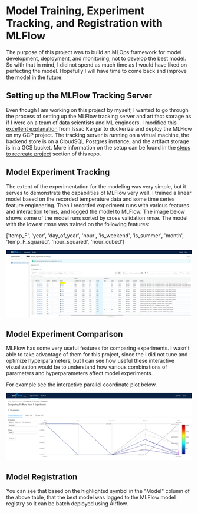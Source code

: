 # Model Training, Experiment Tracking, and Registration with MLFlow

The purpose of this project was to build an MLOps framework for model development, deployment, and monitoring, not to develop the best model. So with that in mind, I did not spend as much time as I would have liked on perfecting the model. Hopefully I will have time to come back and improve the model in the future. 

## Setting up the MLFlow Tracking Server

Even though I am working on this project by myself, I wanted to go through the process of setting up the MLFlow tracking server and artifact storage as if I were on a team of data scientists and ML engineers. I modified this [excellent explanation](https://kargarisaac.github.io/blog/mlops/jupyter/2022/06/15/MLFlow-on-GCP.html) from Issac Kargar to dockerize and deploy the MLFlow on my GCP project. The tracking server is running on a virtual machine, the backend store is on a CloudSQL Postgres instance, and the artifact storage is in a GCS bucket. More information on the setup can be found in the [steps to recreate project](../steps_to_recreate_project) section of this repo.


## Model Experiment Tracking
The extent of the experimentation for the modeling was very simple, but it serves to demonstrate the capabilities of MLFlow very well. I trained a linear model based on the recorded temperature data and some time series feature engineering. Then I recorded experiment runs with various features and interaction terms, and logged the model to MLFlow. The image below shows some of the model runs sorted by cross validation rmse. The model with the lowest rmse was trained on the following features: 

['temp_F', 'year', 'day_of_year', 'hour', 'is_weekend', 'is_summer', 'month', 'temp_F_squared', 'hour_squared', 'hour_cubed']

![](../img/mlflow1.PNG)

## Model Experiment Comparison

MLFlow has some very useful features for comparing experiments. I wasn't able to take advantage of them for this project, since the I did not tune and optimize hyperparameters, but I can see how useful these interactive visualization would be to understand how various combinations of parameters and hyperparameters affect model experiments.

For example see the interactive parallel coordinate plot below.

![](../img/mlflow2.PNG)

## Model Registration
You can see that based on the highlighted symbol in the "Model" column of the above table, that the best model was logged to the MLFlow model registry so it can be batch deployed using Airflow.

